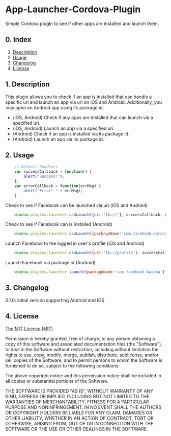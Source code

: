 App-Launcher-Cordova-Plugin
===========================

Simple Cordova plugin to see if other apps are installed and launch them.

## 0. Index
1. [Description](#1-description)
2. [Usage](#2-usage)
3. [Changelog](#3-changelog)
4. [License](#4-license)

## 1. Description

This plugin allows you to check if an app is installed that can handle a specific uri and launch an app via uri on iOS and Android. Additionally, you may open an Android app using its package id.
* (iOS, Android) Check if any apps are installed that can launch via a specified uri.
* (iOS, Android) Launch an app via a specified uri.
* (Android) Check if an app is installed via its package id.
* (Android) Launch an app via its package id.

## 2. Usage
```javascript
	// Default handlers
	var successCallback = function() {
		alert("Success!");
	};
	var errorCallback = function(errMsg) {
		alert("Error! " + errMsg);
	}
```

Check to see if Facebook can be launched via uri (iOS and Android)
```javascript
	window.plugins.launcher.canLaunch({uri:'fb://'}, successCallback, errorCallback);
```

Check to see if Facebook can is installed (Android)
```javascript
	window.plugins.launcher.canLaunch({packageName:'com.facebook.katana'}, successCallback, errorCallback);
```

Launch Facebook to the logged in user's profile (iOS and Android)
```javascript
	window.plugins.launcher.canLaunch({uri:'fb://profile'}, successCallback, errorCallback);
```

Launch Facebook via package id (Android)
```javascript
	window.plugins.launcher.launch({packageName:'com.facebook.katana'}, successCallback, errorCallback);
```

## 3. Changelog
0.1.0: initial version supporting Android and iOS

## 4. License

[The MIT License (MIT)](http://www.opensource.org/licenses/mit-license.html)

Permission is hereby granted, free of charge, to any person obtaining a copy
of this software and associated documentation files (the "Software"), to deal
in the Software without restriction, including without limitation the rights
to use, copy, modify, merge, publish, distribute, sublicense, and/or sell
copies of the Software, and to permit persons to whom the Software is
furnished to do so, subject to the following conditions:

The above copyright notice and this permission notice shall be included in
all copies or substantial portions of the Software.

THE SOFTWARE IS PROVIDED "AS IS", WITHOUT WARRANTY OF ANY KIND, EXPRESS OR
IMPLIED, INCLUDING BUT NOT LIMITED TO THE WARRANTIES OF MERCHANTABILITY,
FITNESS FOR A PARTICULAR PURPOSE AND NONINFRINGEMENT. IN NO EVENT SHALL THE
AUTHORS OR COPYRIGHT HOLDERS BE LIABLE FOR ANY CLAIM, DAMAGES OR OTHER
LIABILITY, WHETHER IN AN ACTION OF CONTRACT, TORT OR OTHERWISE, ARISING FROM,
OUT OF OR IN CONNECTION WITH THE SOFTWARE OR THE USE OR OTHER DEALINGS IN
THE SOFTWARE.